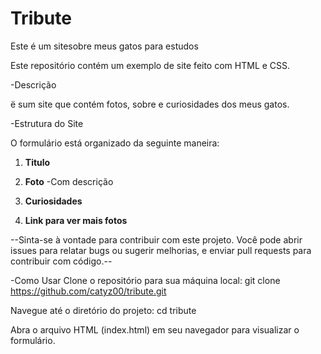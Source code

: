 # Tribute
Este é um sitesobre meus gatos para estudos

Este repositório contém um exemplo de site feito com HTML e CSS.

-Descrição

ë sum site que contém fotos, sobre e curiosidades dos meus gatos.

-Estrutura do Site

O formulário está organizado da seguinte maneira:

1. **Titulo**
    
2. **Foto**
    -Com descrição

3. **Curiosidades**

4. **Link para ver mais fotos**
  
--Sinta-se à vontade para contribuir com este projeto. Você pode abrir issues para relatar bugs ou sugerir melhorias, e enviar pull requests para contribuir com código.--

-Como Usar
Clone o repositório para sua máquina local:
git clone https://github.com/catyz00/tribute.git

Navegue até o diretório do projeto:
cd tribute

Abra o arquivo HTML (index.html) em seu navegador para visualizar o formulário.
